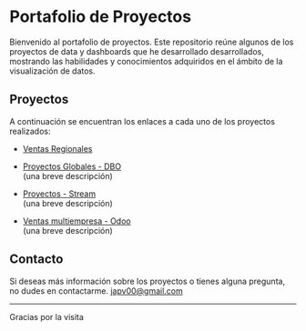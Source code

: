 # Portafolio de Proyectos

Bienvenido al portafolio de proyectos. Este repositorio reúne algunos de los proyectos de data y dashboards que he desarrollado desarrollados, mostrando las habilidades y conocimientos adquiridos en el ámbito de la visualización de datos.

## Proyectos

A continuación se encuentran los enlaces a cada uno de los proyectos realizados:

- [Ventas Regionales](https://github.com/japv00/data-portfolio/blob/main/VentasRegionales/ventasregionales.md)

- [Proyectos Globales - DBO](#)  
  (una breve descripción)

- [Proyectos - Stream](#)  
  (una breve descripción)

- [Ventas multiempresa - Odoo](#)  
  (una breve descripción)

## Contacto

Si deseas más información sobre los proyectos o tienes alguna pregunta, no dudes en contactarme.
japv00@gmail.com

---

Gracias por la visita
